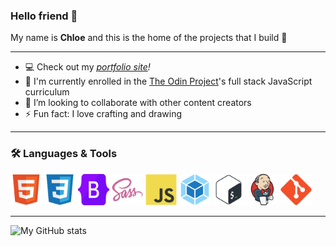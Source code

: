 ### Hello friend 👋
My name is **Chloe** and this is the home of the projects that I build 🧰

***
- 💻 Check out my _[portfolio site](https://ghost-goblin.github.io/chloeurisohn)!_
- 🌱 I'm currently enrolled in the [The Odin Project](https://github.com/TheOdinProject)'s full stack JavaScript curriculum
- 👯 I’m looking to collaborate with other content creators
- ⚡ Fun fact: I love crafting and drawing

***

### 🛠 Languages & Tools

<div float="left">
  <img src="https://raw.githubusercontent.com/devicons/devicon/master/icons/html5/html5-original.svg" alt="HTML" width="50" />
  <img src="https://raw.githubusercontent.com/devicons/devicon/master/icons/css3/css3-original.svg" alt="CSS" width="50" />
  <img src="https://raw.githubusercontent.com/devicons/devicon/master/icons/bootstrap/bootstrap-original.svg" alt="Bootstrap" width="50" />
  <img src="https://raw.githubusercontent.com/devicons/devicon/master/icons/sass/sass-original.svg" alt="SASS" width="50" />
  <img src="https://raw.githubusercontent.com/devicons/devicon/master/icons/javascript/javascript-original.svg" alt="JavaScript" width="50" />
  <img src="https://raw.githubusercontent.com/devicons/devicon/master/icons/webpack/webpack-original.svg" alt="Webpack" width="50" />
  <img src="https://raw.githubusercontent.com/devicons/devicon/master/icons/bash/bash-original.svg" alt="Bash" width="50" />
  <img src="https://raw.githubusercontent.com/devicons/devicon/master/icons/jenkins/jenkins-original.svg" alt="Jenkins" width="50" />
  <img src="https://raw.githubusercontent.com/devicons/devicon/master/icons/git/git-original.svg" alt="Git" width="50" />
</div>

***

![My GitHub stats](https://github-readme-stats.vercel.app/api?username=ghost-goblin&show_icons=true&theme=radical)
